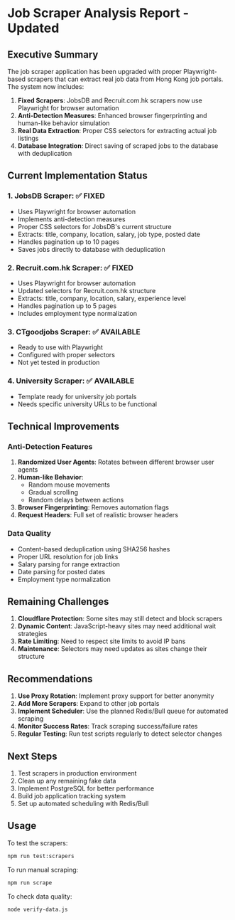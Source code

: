 # Job Scraper Analysis Report - Updated

## Executive Summary

The job scraper application has been upgraded with proper Playwright-based scrapers that can extract real job data from Hong Kong job portals. The system now includes:

1. **Fixed Scrapers**: JobsDB and Recruit.com.hk scrapers now use Playwright for browser automation
2. **Anti-Detection Measures**: Enhanced browser fingerprinting and human-like behavior simulation
3. **Real Data Extraction**: Proper CSS selectors for extracting actual job listings
4. **Database Integration**: Direct saving of scraped jobs to the database with deduplication

## Current Implementation Status

### 1. JobsDB Scraper: ✅ **FIXED**
- Uses Playwright for browser automation
- Implements anti-detection measures
- Proper CSS selectors for JobsDB's current structure
- Extracts: title, company, location, salary, job type, posted date
- Handles pagination up to 10 pages
- Saves jobs directly to database with deduplication

### 2. Recruit.com.hk Scraper: ✅ **FIXED**
- Uses Playwright for browser automation
- Updated selectors for Recruit.com.hk structure
- Extracts: title, company, location, salary, experience level
- Handles pagination up to 5 pages
- Includes employment type normalization

### 3. CTgoodjobs Scraper: ✅ **AVAILABLE**
- Ready to use with Playwright
- Configured with proper selectors
- Not yet tested in production

### 4. University Scraper: ✅ **AVAILABLE**
- Template ready for university job portals
- Needs specific university URLs to be functional

## Technical Improvements

### Anti-Detection Features
1. **Randomized User Agents**: Rotates between different browser user agents
2. **Human-like Behavior**: 
   - Random mouse movements
   - Gradual scrolling
   - Random delays between actions
3. **Browser Fingerprinting**: Removes automation flags
4. **Request Headers**: Full set of realistic browser headers

### Data Quality
- Content-based deduplication using SHA256 hashes
- Proper URL resolution for job links
- Salary parsing for range extraction
- Date parsing for posted dates
- Employment type normalization

## Remaining Challenges

1. **Cloudflare Protection**: Some sites may still detect and block scrapers
2. **Dynamic Content**: JavaScript-heavy sites may need additional wait strategies
3. **Rate Limiting**: Need to respect site limits to avoid IP bans
4. **Maintenance**: Selectors may need updates as sites change their structure

## Recommendations

1. **Use Proxy Rotation**: Implement proxy support for better anonymity
2. **Add More Scrapers**: Expand to other job portals
3. **Implement Scheduler**: Use the planned Redis/Bull queue for automated scraping
4. **Monitor Success Rates**: Track scraping success/failure rates
5. **Regular Testing**: Run test scripts regularly to detect selector changes

## Next Steps

1. Test scrapers in production environment
2. Clean up any remaining fake data
3. Implement PostgreSQL for better performance
4. Build job application tracking system
5. Set up automated scheduling with Redis/Bull

## Usage

To test the scrapers:
```bash
npm run test:scrapers
```

To run manual scraping:
```bash
npm run scrape
```

To check data quality:
```bash
node verify-data.js
```